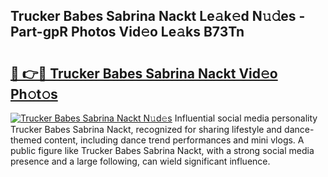 ## Trucker Babes Sabrina Nackt Le𝚊k𝚎d N𝚞𝚍es - Part-gpR Photos Vid𝚎o Le𝚊ks B73Tn

# <h2><a href="http://fb0ald.evod.top/?m=Trucker+Babes+Sabrina+Nackt">🔗 👉🔴 Trucker Babes Sabrina Nackt Vid𝚎o Ph𝚘t𝚘s</a></h2>

[![Trucker Babes Sabrina Nackt N𝚞d𝚎s](https://i.imgur.com/8V9OHl7.gif)](http://fb0ald.evod.top/?m=Trucker+Babes+Sabrina+Nackt)
Influential social media personality Trucker Babes Sabrina Nackt, recognized for sharing lifestyle and dance-themed content, including dance trend performances and mini vlogs. A public figure like Trucker Babes Sabrina Nackt, with a strong social media presence and a large following, can wield significant influence. 
